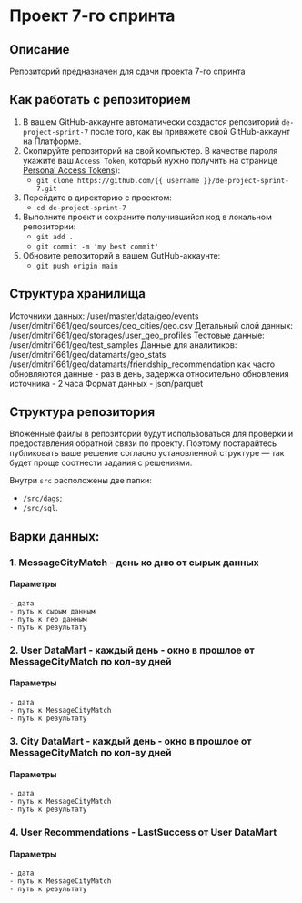 # Проект 7-го спринта

## Описание
Репозиторий предназначен для сдачи проекта 7-го спринта

## Как работать с репозиторием
1. В вашем GitHub-аккаунте автоматически создастся репозиторий `de-project-sprint-7` после того, как вы привяжете свой GitHub-аккаунт на Платформе.
2. Скопируйте репозиторий на свой компьютер. В качестве пароля укажите ваш `Access Token`, который нужно получить на странице [Personal Access Tokens](https://github.com/settings/tokens)):
	* `git clone https://github.com/{{ username }}/de-project-sprint-7.git`
3. Перейдите в директорию с проектом: 
	* `cd de-project-sprint-7`
4. Выполните проект и сохраните получившийся код в локальном репозитории:
	* `git add .`
	* `git commit -m 'my best commit'`
5. Обновите репозиторий в вашем GutHub-аккаунте:
	* `git push origin main`

## Структура хранилища
Источники данных:
/user/master/data/geo/events
/user/dmitri1661/geo/sources/geo_cities/geo.csv
Детальный слой данных:
/user/dmitri1661/geo/storages/user_geo_profiles
Тестовые данные:
/user/dmitri1661/geo/test_samples
Данные для аналитиков:
/user/dmitri1661/geo/datamarts/geo_stats
/user/dmitri1661/geo/datamarts/friendship_recommendation
как часто обновляются данные - раз в день, задержка относительно обновления источника - 2 часа
Формат данных - json/parquet

## Структура репозитория
Вложенные файлы в репозиторий будут использоваться для проверки и предоставления обратной связи по проекту. Поэтому постарайтесь публиковать ваше решение согласно установленной структуре — так будет проще соотнести задания с решениями.

Внутри `src` расположены две папки:
- `/src/dags`;
- `/src/sql`.

## Варки данных:
### 1. MessageCityMatch - день ко дню от сырых данных
#### Параметры
	- дата
	- путь к сырым данным
	- путь к гео данным
	- путь к результату
### 2. User DataMart - каждый день - окно в прошлое от MessageCityMatch по кол-ву дней
#### Параметры
	- дата
	- путь к MessageCityMatch
	- путь к результату
### 3. City DataMart - каждый день - окно в прошлое от MessageCityMatch по кол-ву дней
#### Параметры
	- дата
	- путь к MessageCityMatch
	- путь к результату
### 4. User Recommendations - LastSuccess от User DataMart
#### Параметры
	- дата
	- путь к MessageCityMatch
	- путь к результату
